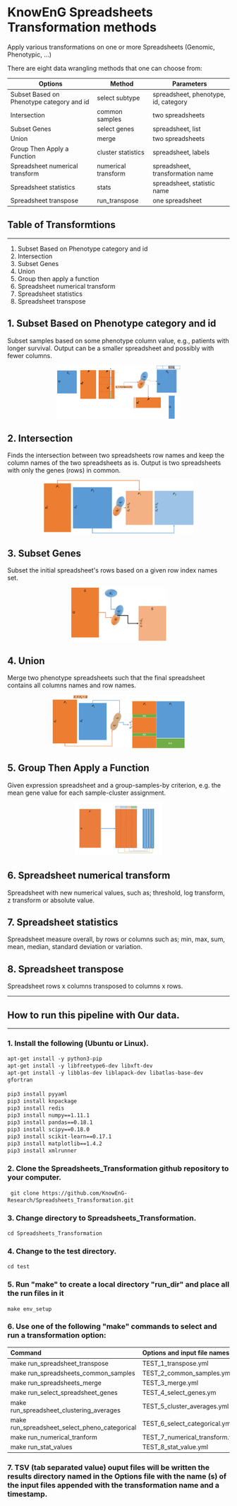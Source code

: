 # KnowEnG Spreadsheets Transformation methods
Apply various transformations on one or more Spreadsheets (Genomic, Phenotypic, ...)

There are eight data wrangling methods that one can choose from:

| **Options**                                      | **Method**                           | **Parameters**       |
| ------------------------------------------------ | -------------------------------------| -------------------- |
| Subset Based on Phenotype category and id        | select subtype                 | spreadsheet, phenotype, id, category|
| Intersection                                     | common samples                       | two spreadsheets     |
| Subset Genes                                     | select genes                         | spreadsheet, list     |
| Union                                            | merge                                | two spreadsheets     |
| Group Then Apply a Function                      | cluster statistics                   | spreadsheet, labels   |
| Spreadsheet numerical transform                  | numerical transform            | spreadsheet, transformation name|
| Spreadsheet statistics                           | stats                          | spreadsheet, statistic name|
| Spreadsheet transpose                            | run_transpose                        | one spreadsheet |

## Table of Transformtions
---
1. Subset Based on Phenotype category and id
2. Intersection
3. Subset Genes
4. Union
5. Group then apply a function
6. Spreadsheet numerical transform
7. Spreadsheet statistics
8. Spreadsheet transpose

## 1. Subset Based on Phenotype category and id

Subset samples based on some phenotype column value, e.g., patients with longer survival. Output can 
be a smaller spreadsheet and possibly with fewer columns.

<p align="center">
  <img  src="images/SubsetExpressionBasedonPhenotype.png" height=120>
</p>


## 2. Intersection

Finds the intersection between two spreadsheets row names and keep the column names of the two spreadsheets as is.
Output is two spreadsheets with only the genes (rows) in common.

<p align="center">
  <img  src="images/Intersection.png" height=120>
</p>

## 3. Subset Genes

Subset the initial spreadsheet's rows based on a given row index names set.

<p align="center">
  <img  src="images/SubsetGenes.png" height=120>
</p>

## 4. Union

Merge two phenotype spreadsheets such that the final spreadsheet contains all columns names and row names.

<p align="center">
  <img  src="images/Union.png" height=120>
</p>

## 5.  Group Then Apply a Function

Given expression spreadsheet and a group-samples-by criterion, e.g. the mean gene value for each sample-cluster assignment.

<p align="center">
  <img  src="images/GroupThenApplyaFunction.png" height=120>
</p>

## 6. Spreadsheet numerical transform 

Spreadsheet with new numerical values, such as; threshold, log transform, z transform or absolute value.

## 7. Spreadsheet statistics

Spreadsheet measure overall, by rows or columns such as; min, max, sum, mean, median, standard deviation or variation.

## 8. Spreadsheet transpose

Spreadsheet rows x columns transposed to columns x rows.



* * * 
## How to run this pipeline with Our data.
* * * 

 ### 1. Install the following (Ubuntu or Linux).
  ```
 apt-get install -y python3-pip
 apt-get install -y libfreetype6-dev libxft-dev
 apt-get install -y libblas-dev liblapack-dev libatlas-base-dev gfortran

 pip3 install pyyaml
 pip3 install knpackage
 pip3 install redis
 pip3 install numpy==1.11.1
 pip3 install pandas==0.18.1 
 pip3 install scipy==0.18.0
 pip3 install scikit-learn==0.17.1
 pip3 install matplotlib==1.4.2
 pip3 install xmlrunner
```

### 2. Clone the Spreadsheets_Transformation github repository to your computer.
```
 git clone https://github.com/KnowEnG-Research/Spreadsheets_Transformation.git
```

### 3. Change directory to Spreadsheets_Transformation.
```
cd Spreadsheets_Transformation
```

### 4. Change to the test directory.

```
cd test
```
 
### 5. Run "make" to create a local directory "run_dir" and place all the run files in it
```
make env_setup
```

### 6. Use one of the following "make" commands to select and run a transformation option:


| **Command**         | **Options and input file names**                                       | 
|:------------------- |:------------------------------------------------ | 
| make run_spreadsheet_transpose              | TEST_1_transpose.yml |
| make run_spreadsheets_common_samples       | TEST_2_common_samples.yml |
| make run_spreadsheets_merge             | TEST_3_merge.yml |
| make run_select_spreadsheet_genes   | TEST_4_select_genes.ym |
| make run_spreadsheet_clustering_averages  | TEST_5_cluster_averages.yml |
| make run_spreadsheet_select_pheno_categorical | TEST_6_select_categorical.yml|
| make run_numerical_tranform | TEST_7_numerical_transform.yml|
| make run_stat_values | TEST_8_stat_value.yml |

### 7. TSV (tab separated value) ouput files will be written the results directory named in the Options file with the name (s) of the input files appended with the transformation name and a timestamp.
